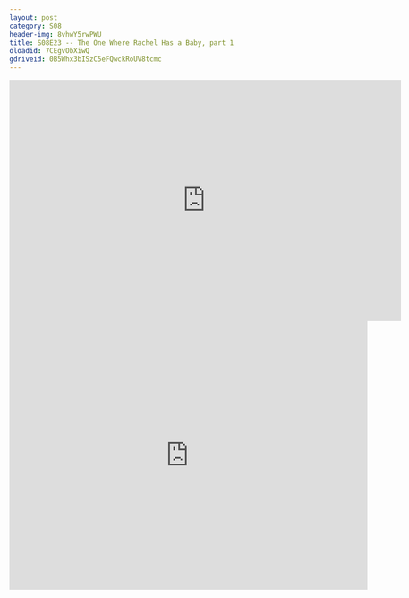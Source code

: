 ```yaml
---
layout: post 
category: S08 
header-img: 8vhwY5rwPWU 
title: S08E23 -- The One Where Rachel Has a Baby, part 1 
oloadid: 7CEgvObXiwQ 
gdriveid: 0B5Whx3bISzC5eFQwckRoUV8tcmc 
--- 
```

<!--more--> 
<iframe src='https://openload.co/embed/7CEgvObXiwQ/' width='700' height='430' frameborder='0' scrolling='no' allowfullscreen='allowfullscreen'></iframe> 
<iframe src='https://drive.google.com/file/d/0B5Whx3bISzC5eFQwckRoUV8tcmc/preview' width='640' height='480' frameborder='0' scrolling='no' allowfullscreen='allowfullscreen'></iframe> 